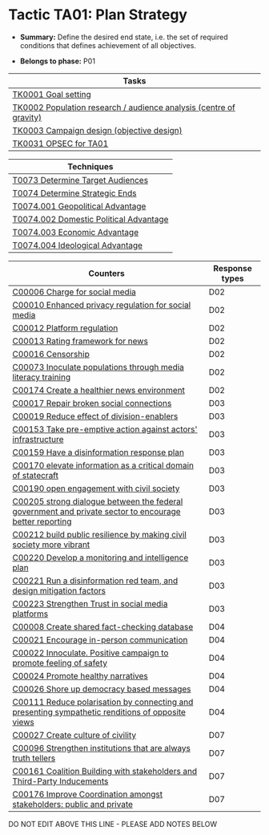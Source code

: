 # Tactic TA01: Plan Strategy

* **Summary:** Define the desired end state, i.e. the set of required conditions that defines achievement of all objectives.

* **Belongs to phase:** P01



| Tasks |
| ----- |
| [TK0001 Goal setting](../../generated_pages/tasks/TK0001.md) |
| [TK0002 Population research / audience analysis (centre of gravity)](../../generated_pages/tasks/TK0002.md) |
| [TK0003 Campaign design (objective design)](../../generated_pages/tasks/TK0003.md) |
| [TK0031 OPSEC for TA01](../../generated_pages/tasks/TK0031.md) |



| Techniques |
| ---------- |
| [T0073 Determine Target Audiences](../../generated_pages/techniques/T0073.md) |
| [T0074 Determine Strategic Ends](../../generated_pages/techniques/T0074.md) |
| [T0074.001 Geopolitical Advantage](../../generated_pages/techniques/T0074.001.md) |
| [T0074.002 Domestic Political Advantage](../../generated_pages/techniques/T0074.002.md) |
| [T0074.003 Economic Advantage](../../generated_pages/techniques/T0074.003.md) |
| [T0074.004 Ideological Advantage](../../generated_pages/techniques/T0074.004.md) |



| Counters | Response types |
| -------- | -------------- |
| [C00006 Charge for social media](../../generated_pages/counters/C00006.md) | D02 |
| [C00010 Enhanced privacy regulation for social media](../../generated_pages/counters/C00010.md) | D02 |
| [C00012 Platform regulation](../../generated_pages/counters/C00012.md) | D02 |
| [C00013 Rating framework for news](../../generated_pages/counters/C00013.md) | D02 |
| [C00016 Censorship](../../generated_pages/counters/C00016.md) | D02 |
| [C00073 Inoculate populations through media literacy training](../../generated_pages/counters/C00073.md) | D02 |
| [C00174 Create a healthier news environment](../../generated_pages/counters/C00174.md) | D02 |
| [C00017 Repair broken social connections](../../generated_pages/counters/C00017.md) | D03 |
| [C00019 Reduce effect of division-enablers](../../generated_pages/counters/C00019.md) | D03 |
| [C00153 Take pre-emptive action against actors' infrastructure](../../generated_pages/counters/C00153.md) | D03 |
| [C00159 Have a disinformation response plan](../../generated_pages/counters/C00159.md) | D03 |
| [C00170 elevate information as a critical domain of statecraft](../../generated_pages/counters/C00170.md) | D03 |
| [C00190 open engagement with civil society](../../generated_pages/counters/C00190.md) | D03 |
| [C00205 strong dialogue between the federal government and private sector to encourage better reporting](../../generated_pages/counters/C00205.md) | D03 |
| [C00212 build public resilience by making civil society more vibrant](../../generated_pages/counters/C00212.md) | D03 |
| [C00220 Develop a monitoring and intelligence plan](../../generated_pages/counters/C00220.md) | D03 |
| [C00221 Run a disinformation red team, and design mitigation factors](../../generated_pages/counters/C00221.md) | D03 |
| [C00223 Strengthen Trust in social media platforms](../../generated_pages/counters/C00223.md) | D03 |
| [C00008 Create shared fact-checking database](../../generated_pages/counters/C00008.md) | D04 |
| [C00021 Encourage in-person communication](../../generated_pages/counters/C00021.md) | D04 |
| [C00022 Innoculate. Positive campaign to promote feeling of safety](../../generated_pages/counters/C00022.md) | D04 |
| [C00024 Promote healthy narratives](../../generated_pages/counters/C00024.md) | D04 |
| [C00026 Shore up democracy based messages](../../generated_pages/counters/C00026.md) | D04 |
| [C00111 Reduce polarisation by connecting and presenting sympathetic renditions of opposite views](../../generated_pages/counters/C00111.md) | D04 |
| [C00027 Create culture of civility](../../generated_pages/counters/C00027.md) | D07 |
| [C00096 Strengthen institutions that are always truth tellers](../../generated_pages/counters/C00096.md) | D07 |
| [C00161 Coalition Building with stakeholders and Third-Party Inducements](../../generated_pages/counters/C00161.md) | D07 |
| [C00176 Improve Coordination amongst stakeholders: public and private](../../generated_pages/counters/C00176.md) | D07 |


DO NOT EDIT ABOVE THIS LINE - PLEASE ADD NOTES BELOW